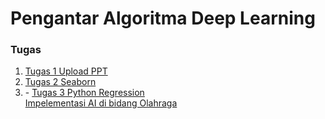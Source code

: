 # Pengantar Algoritma Deep Learning

<h3>Tugas</h3>
<ol>
      <li><a href="https://github.com/pahmideri/Pengantar-Algoritma-Deep-Learning/blob/master/Tugas1_Pahmi%20Deri%20Sutrisno_55415292_4IA11.pptx">Tugas 1 Upload PPT</a></li>
      <li><a href="https://nbviewer.jupyter.org/github/pahmideri/Pengantar-Algoritma-Deep-Learning/blob/master/SeabornAltair-Pahmi.ipynb">Tugas 2 Seaborn</a></li>
     <li>- <a href="https://nbviewer.jupyter.org/github/pahmideri/Pengantar-Algoritma-Deep-Learning/blob/master/Tugas%203/Tugas3_PythonRegression.ipynb">Tugas 3 Python Regression</a> </br><a href="https://nbviewer.jupyter.org/github/pahmideri/Pengantar-Algoritma-Deep-Learning/blob/master/Tugas%203/Tugas3_PythonRegression.ipynb">Impelementasi AI di bidang Olahraga</a> </li>
     
  </ol>
